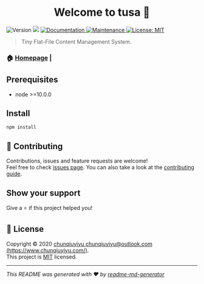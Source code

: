 <h1 align="center">Welcome to tusa 👋</h1>
<p>
  <img alt="Version" src="https://img.shields.io/badge/version-1.0.0-blue.svg?cacheSeconds=2592000" />
  <img src="https://img.shields.io/badge/node-%3E%3D10.0.0-blue.svg" />
  <a href="https://github.com/chunqiuyiyu/tusa#readme" target="_blank">
    <img alt="Documentation" src="https://img.shields.io/badge/documentation-yes-brightgreen.svg" />
  </a>
  <a href="https://github.com/chunqiuyiyu/tusa/graphs/commit-activity" target="_blank">
    <img alt="Maintenance" src="https://img.shields.io/badge/Maintained%3F-yes-green.svg" />
  </a>
  <a href="https://github.com/chunqiuyiyu/tusa/blob/master/LICENSE" target="_blank">
    <img alt="License: MIT" src="https://img.shields.io/github/license/chunqiuyiyu/tusa" />
  </a>
</p>

> Tiny Flat-File Content Management System.

### 🏠 [Homepage](https://github.com/chunqiuyiyu/tusa) | 

## Prerequisites

- node >=10.0.0

## Install

```sh
npm install
```

## 🤝 Contributing

Contributions, issues and feature requests are welcome!<br />Feel free to check [issues page](https://github.com/chunqiuyiyu/tusa/issues). You can also take a look at the [contributing guide](https://github.com/chunqiuyiyu/tusa/blob/master/CONTRIBUTING.md).

## Show your support

Give a ⭐️ if this project helped you!

## 📝 License

Copyright © 2020 [chunqiuyiyu <chunqiuyiyu@outlook.com> (https://www.chunqiuyiyu.com/)](https://github.com/chunqiuyiyu).<br />
This project is [MIT](https://github.com/chunqiuyiyu/tusa/blob/master/LICENSE) licensed.

***
_This README was generated with ❤️ by [readme-md-generator](https://github.com/kefranabg/readme-md-generator)_
